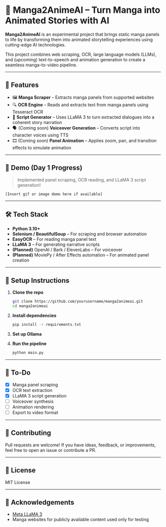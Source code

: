 # 🧠 Manga2AnimeAI – Turn Manga into Animated Stories with AI

**Manga2AnimeAI** is an experimental project that brings static manga panels to life by transforming them into animated storytelling experiences using cutting-edge AI technologies.

This project combines web scraping, OCR, large language models (LLMs), and (upcoming) text-to-speech and animation generation to create a seamless manga-to-video pipeline.

---

## 🚀 Features

- 🖼️ **Manga Scraper** – Extracts manga panels from supported websites
- 🔍 **OCR Engine** – Reads and extracts text from manga panels using Tesseract OCR
- 🧠 **Script Generator** – Uses LLaMA 3 to turn extracted dialogues into a coherent story narration
- 🗣️ (Coming soon) **Voiceover Generation** – Converts script into character voices using TTS
- 🎞️ (Coming soon) **Panel Animation** – Applies zoom, pan, and transition effects to simulate animation

---

## 📸 Demo (Day 1 Progress)

> Implemented panel scraping, OCR reading, and LLaMA 3 script generation!

```
[Insert gif or image demo here if available]
```

---

## 🛠️ Tech Stack

- **Python 3.10+**
- **Selenium / BeautifulSoup** – For scraping and browser automation
- **EasyOCR** – For reading manga panel text
- **LLaMA 3** – For generating narrative scripts
- **(Planned)** OpenAI / Bark / ElevenLabs – For voiceover
- **(Planned)** MoviePy / After Effects automation – For animated panel creation

---

## 🔧 Setup Instructions

1. **Clone the repo**

   ```bash
   git clone https://github.com/yourusername/manga2animeai.git
   cd manga2animeai
   ```

2. **Install dependencies**

   ```bash
   pip install -r requirements.txt
   ```

3. **Set up Ollama**

4. **Run the pipeline**

   ```bash
   python main.py
   ```

---

## 📌 To-Do

- [x] Manga panel scraping
- [x] OCR text extraction
- [x] LLaMA 3 script generation
- [ ] Voiceover synthesis
- [ ] Animation rendering
- [ ] Export to video format

---

## 🤝 Contributing

Pull requests are welcome! If you have ideas, feedback, or improvements, feel free to open an issue or contribute a PR.

---

## 📄 License

MIT License

---

## 🙌 Acknowledgements

- [Meta LLaMA 3](https://ai.meta.com/llama/)
- Manga websites for publicly available content used only for testing

